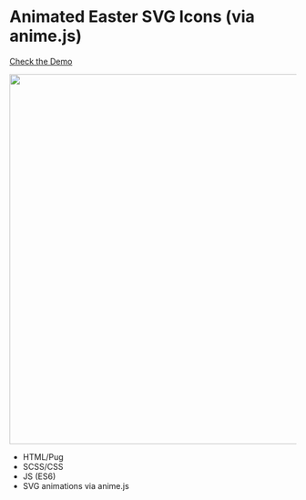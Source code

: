 
# Animated Easter SVG Icons (via anime.js)

[Check the Demo](https://codepen.io/nat-davydova/pen/dyorEMm)

<img src="http://eisenpar.com/portfolio2/assets/img/easter-icons-svg/sample.png" width="650" />

- HTML/Pug
- SCSS/CSS
- JS (ES6)
- SVG animations via anime.js

 
